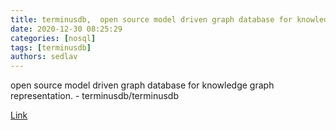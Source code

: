 ```yaml
---
title: terminusdb,  open source model driven graph database for knowledge graph representation.
date: 2020-12-30 08:25:29
categories: [nosql]
tags: [terminusdb]
authors: sedlav
---
```


open source model driven graph database for knowledge graph representation. - terminusdb/terminusdb

[Link](https://github.com/terminusdb/terminusdb)
